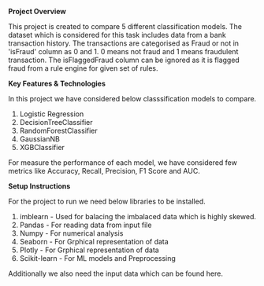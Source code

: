 **Project Overview**

This project is created to compare 5 different classification models. The dataset which is considered for this task includes data from a bank transaction history. 
The transactions are categorised as Fraud or not in 'isFraud' column as 0 and 1. 0 means not fraud and 1 means fraudulent transaction.
The isFlaggedFraud column can be ignored as it is flagged fraud from a rule engine for given set of rules.

**Key Features & Technologies**

In this project we have considered below classsification models to compare.

1. Logistic Regression
2. DecisionTreeClassifier
3. RandomForestClassifier
4. GaussianNB
5. XGBClassifier

For measure the performance of each model, we have considered few metrics like Accuracy, Recall, Precision, F1 Score and AUC.
   
**Setup Instructions**

For the project to run we need below libraries to be installed.

1. imblearn - Used for balacing the imbalaced data which is highly skewed.
2. Pandas - For reading data from input file
3. Numpy - For numerical analysis
4. Seaborn - For Grphical representation of data
5. Plotly - For Grphical representation of data
6. Scikit-learn - For ML models and Preprocessing

Additionally we also need the input data which can be found here.
